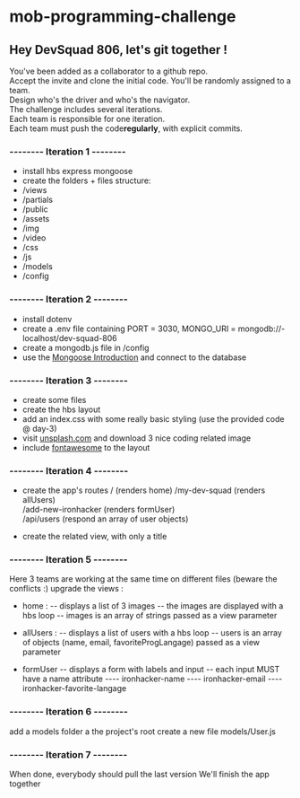 # mob-programming-challenge

## Hey DevSquad 806, let's git together !

You've been added as a collaborator to a github repo.  
Accept the invite and clone the initial code. You'll be randomly assigned to a team.  
Design who's the driver and who's the navigator.  
The challenge includes several iterations.  
Each team is responsible for one iteration.  
Each team must push the code**regularly**, with explicit commits.

### -------- Iteration 1 --------

- install hbs express mongoose
- create the folders + files structure:
- /views
 - /partials
- /public
 - /assets
  - /img
  - /video
  - /css
 - /js
- /models
- /config


### -------- Iteration 2 --------

- install dotenv
- create a .env file containing PORT = 3030, MONGO_URI = mongodb://- localhost/dev-squad-806
- create a mongodb.js file in /config
- use the [Mongoose Introduction](https://preview.my.ironhack.com/lms/courses/course-v1:IRONHACK+WDFT+202006_PAR/units/ironhack-course-chapter_4-sequential_3-vertical) and connect to the database

### -------- Iteration 3 --------

- create some files
- create the hbs layout
- add an index.css with some really basic styling (use the provided code @ day-3)
- visit [unsplash.com](https://unsplash.com/) and download 3 nice coding related image
- include [fontawesome](https://fontawesome.com/) to the layout

### -------- Iteration 4 --------

- create the app's routes
/                     (renders home)
/my-dev-squad         (renders allUsers)  
/add-new-ironhacker   (renders formUser)            
/api/users            (respond an array of user objects)

- create the related view, with only a title


### -------- Iteration 5  --------

Here 3 teams are working at the same time on different files (beware the conflicts :)
upgrade the views : 

- home : 
-- displays a list of 3 images 
-- the images are displayed with a hbs loop
-- images is an array of strings passed as a view parameter

- allUsers : 
-- displays a list of users with a hbs loop
-- users is an array of objects (name, email, favoriteProgLangage) passed as a view parameter

- formUser
-- displays a form with labels and input
-- each input MUST have a name attribute
---- ironhacker-name
---- ironhacker-email
---- ironhacker-favorite-langage


### -------- Iteration 6 --------

add a models folder a the project's root
create a new file models/User.js


### -------- Iteration 7 --------

When done, everybody should pull the last version
We'll finish the app together